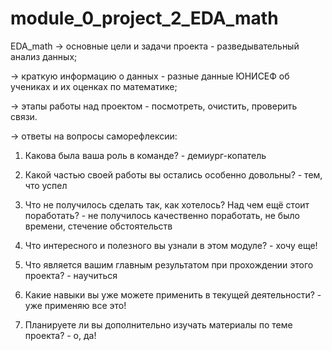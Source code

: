 # module_0_project_2_EDA_math
EDA_math
→ основные цели и задачи проекта - разведывательный анализ данных;

→ краткую информацию о данных - разные данные ЮНИСЕФ об учениках и их оценках по математике;

→ этапы работы над проектом - посмотреть, очистить, проверить связи.

→ ответы на вопросы саморефлексии:

1. Какова была ваша роль в команде? - демиург-копатель

2. Какой частью своей работы вы остались особенно довольны? - тем, что успел

3. Что не получилось сделать так, как хотелось? Над чем ещё стоит поработать? - не получилось качественно поработать, не было времени, стечение обстоятельств

4. Что интересного и полезного вы узнали в этом модуле? - хочу еще!

5. Что является вашим главным результатом при прохождении этого проекта? - научиться

6. Какие навыки вы уже можете применить в текущей деятельности? - уже применяю все это!

7. Планируете ли вы дополнительно изучать материалы по теме проекта? - о, да!
